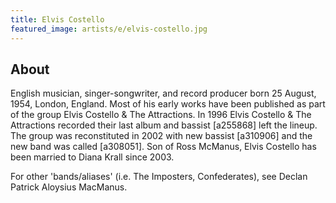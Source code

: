 ```yaml
---
title: Elvis Costello
featured_image: artists/e/elvis-costello.jpg
---
```

## About

English musician, singer-songwriter, and record producer born 25 August, 1954, London, England. Most of his early works have been published as part of the group Elvis Costello & The Attractions. In 1996 Elvis Costello & The Attractions recorded their last album and bassist [a255868] left the lineup. The group was reconstituted in 2002 with new bassist [a310906] and the new band was called [a308051].
Son of Ross McManus, Elvis Costello has been married to Diana Krall since 2003.

For other 'bands/aliases' (i.e. The Imposters, Confederates), see  Declan Patrick Aloysius MacManus.

